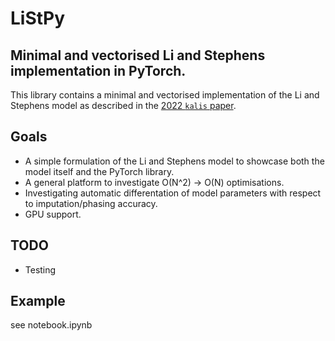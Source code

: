 # LiStPy
## Minimal and vectorised Li and Stephens implementation in PyTorch.

This library contains a minimal and vectorised implementation of the Li and Stephens model as described in the [2022 `kalis` paper](https://arxiv.org/abs/2212.11403). 

## Goals
- A simple formulation of the Li and Stephens model to showcase both the model itself and the PyTorch library.
- A general platform to investigate O(N^2) -> O(N) optimisations.
- Investigating automatic differentation of model parameters with respect to imputation/phasing accuracy.
- GPU support.

## TODO
- Testing

## Example

see notebook.ipynb
